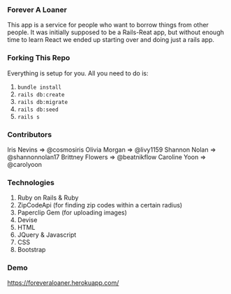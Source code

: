 ### Forever A Loaner 
This app is a service for people who want to borrow things from other people. It was initially supposed to be a Rails-Reat app, but without enough time to learn React we ended up starting over and doing just a rails app. 

### Forking This Repo
Everything is setup for you. All you need to do is:

1. `bundle install`
2. `rails db:create`
3. `rails db:migrate`
4. `rails db:seed`
5. `rails s`


### Contributors
Iris Nevins => @cosmosiris
Olivia Morgan => @livy1159
Shannon Nolan => @shannonnolan17
Brittney Flowers => @beatnikflow
Caroline Yoon => @carolyoon

### Technologies 
1. Ruby on Rails & Ruby
2. ZipCodeApi (for finding zip codes within a certain radius)
3. Paperclip Gem (for uploading images)
4. Devise
3. HTML
4. JQuery & Javascript
5. CSS
6. Bootstrap

### Demo
https://foreveraloaner.herokuapp.com/ 
